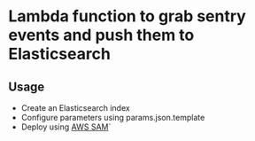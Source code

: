 # Lambda function to grab sentry events and push them to Elasticsearch

## Usage
* Create an Elasticsearch index
* Configure parameters using params.json.template
* Deploy using [AWS SAM](https://docs.aws.amazon.com/lambda/latest/dg/serverless_app.html)`
